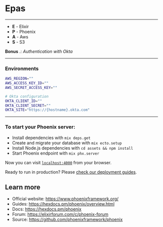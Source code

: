 # Epas

---

- **E** - Elixir
- **P** - Phoenix
- **A** - Aws
- **S** - S3

**Bonus** .: _Authentication with Okta_

---

### Environments 

```bash
AWS_REGION=""
AWS_ACCESS_KEY_ID=""
AWS_SECRET_ACCESS_KEY=""

# Okta configuration
OKTA_CLIENT_ID=""
OKTA_CLIENT_SECRET=""
OKTA_SITE="https://{hostname}.okta.com"
```

---

### To start your Phoenix server:

  * Install dependencies with `mix deps.get`
  * Create and migrate your database with `mix ecto.setup`
  * Install Node.js dependencies with `cd assets && npm install`
  * Start Phoenix endpoint with `mix phx.server`

Now you can visit [`localhost:4000`](http://localhost:4000) from your browser.

Ready to run in production? Please [check our deployment guides](https://hexdocs.pm/phoenix/deployment.html).

## Learn more

  * Official website: https://www.phoenixframework.org/
  * Guides: https://hexdocs.pm/phoenix/overview.html
  * Docs: https://hexdocs.pm/phoenix
  * Forum: https://elixirforum.com/c/phoenix-forum
  * Source: https://github.com/phoenixframework/phoenix
